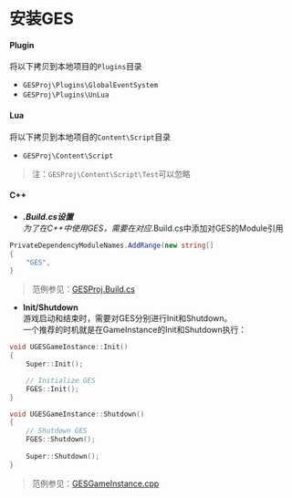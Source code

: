 # 安装GES
#### Plugin
将以下拷贝到本地项目的`Plugins`目录
* `GESProj\Plugins\GlobalEventSystem`
* `GESProj\Plugins\UnLua`
#### Lua
将以下拷贝到本地项目的`Content\Script`目录
* `GESProj\Content\Script`
> 注：`GESProj\Content\Script\Test`可以忽略
#### C++
* ***.Build.cs设置**  
为了在C++中使用GES，需要在对应*.Build.cs中添加对GES的Module引用
```csharp
PrivateDependencyModuleNames.AddRange(new string[]
{
    "GES",
}
```
> 范例参见：[GESProj.Build.cs](../../GESProj/Source/GESProj/GESProj.Build.cs)
* **Init/Shutdown**  
游戏启动和结束时，需要对GES分别进行Init和Shutdown。  
一个推荐的时机就是在GameInstance的Init和Shutdown执行：  
```c++
void UGESGameInstance::Init()
{
	Super::Init();

	// Initialize GES
	FGES::Init();
}

void UGESGameInstance::Shutdown()
{
	// Shutdown GES
	FGES::Shutdown();
	
	Super::Shutdown();
}
```
> 范例参见：[GESGameInstance.cpp](../../GESProj/Source/GESProj/GESGameInstance.cpp)